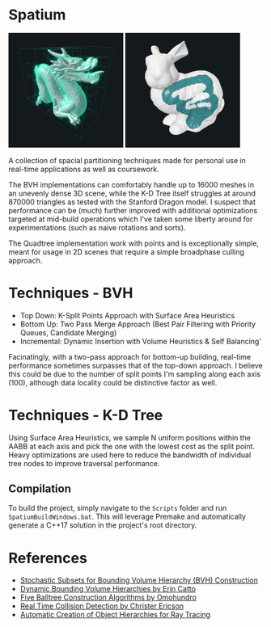 # Spatium
<img src="https://github.com/xRiveria/Spatium/blob/master/Documentation/StanfordDragon.png" width="45%"></img> <img src="https://github.com/xRiveria/Spatium/blob/master/Documentation/StanfordBunny.png" width="45%"></img>

A collection of spacial partitioning techniques made for personal use in real-time applications as well as coursework. 

The BVH implementations can comfortably handle up to 16000 meshes in an unevenly dense 3D scene, while the K-D Tree itself struggles at around 870000 triangles as tested with the Stanford Dragon model. I suspect that performance can be (much) further improved with additional optimizations targeted at mid-build operations which I've taken some liberty around for experimentations (such as naive rotations and sorts).

The Quadtree implementation work with points and is exceptionally simple, meant for usage in 2D scenes that require a simple broadphase culling approach.

# Techniques - BVH

- Top Down: K-Split Points Approach with Surface Area Heuristics
- Bottom Up: Two Pass Merge Approach (Best Pair Filtering with Priority Queues, Candidate Merging)
- Incremental: Dynamic Insertion with Volume Heuristics & Self Balancing'

Facinatingly, with a two-pass approach for bottom-up building, real-time performance sometimes surpasses that of the top-down approach. I believe this could be due to the number of split points I'm sampling along each axis (100), although data locality could be distinctive factor as well.

# Techniques - K-D Tree

Using Surface Area Heuristics, we sample N uniform positions within the AABB at each axis and pick the one with the lowest cost as the split point. Heavy optimizations are used here to reduce the bandwidth of individual
tree nodes to improve traversal performance.

## Compilation

To build the project, simply navigate to the `Scripts` folder and run `SpatiumBuildWindows.bat`. This will leverage Premake and automatically generate a C++17 solution in the project's root directory.

# References

- [Stochastic Subsets for Bounding Volume Hierarchy (BVH) Construction](https://www.intel.cn/content/www/cn/zh/developer/articles/technical/bvh-construction.html)
- [Dynamic Bounding Volume Hierarchies by Erin Catto](https://box2d.org/files/ErinCatto_DynamicBVH_Full.pdf)
- [Five Balltree Construction Algorithms by Omohundro](https://steveomohundro.com/wp-content/uploads/2009/03/omohundro89_five_balltree_construction_algorithms.pdf)
- [Real Time Collision Detection by Christer Ericson](https://realtimecollisiondetection.net)
- [Automatic Creation of Object Hierarchies for Ray Tracing](https://typeset.io/pdf/automatic-creation-of-object-hierarchies-for-ray-tracing-9eb2zp9js9.pdf)
